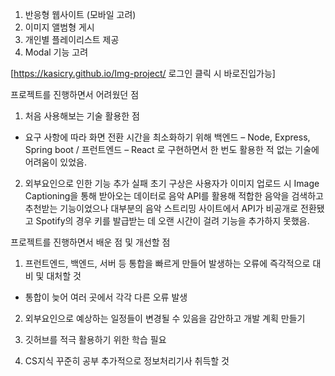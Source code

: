 1. 반응형 웹사이트 (모바일 고려)
2. 이미지 앨범형 게시
3. 개인별 플레이리스트 제공
4. Modal 기능 고려

[https://kasicry.github.io/Img-project/   로그인 클릭 시 바로진입가능]


프로젝트를 진행하면서 어려웠던 점

1. 처음 사용해보는 기술 활용한 점
- 요구 사항에 따라 화면 전환 시간을 최소화하기 위해 백엔드 – Node, Express, Spring boot / 프런트엔드 – React 로 구현하면서 한 번도 활용한 적 없는 기술에 어려움이 있었음.

2. 외부요인으로 인한 기능 추가 실패
초기 구상은 사용자가 이미지 업로드 시 Image Captioning을 통해 받아오는 데이터로 음악 API를 활용해 적합한 음악을 검색하고 추천받는 기능이었으나 대부분의 음악 스트리밍 사이트에서 API가 비공개로 전환됐고 Spotify의 경우 키를 발급받는 데 오랜 시간이 걸려 기능을 추가하지 못했음.


프로젝트를 진행하면서 배운 점 및 개선할 점

1. 프런트엔드, 백엔드, 서버 등 통합을 빠르게 만들어 발생하는 오류에 즉각적으로 대비 및 대처할 것
- 통합이 늦어 여러 곳에서 각각 다른 오류 발생

2. 외부요인으로 예상하는 일정들이 변경될 수 있음을 감안하고 개발 계획 만들기

3. 깃허브를 적극 활용하기 위한 학습 필요

4. CS지식 꾸준히 공부 추가적으로 정보처리기사 취득할 것






